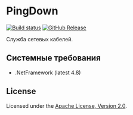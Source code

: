 # PingDown

[![Build status]][appveyor]
[![GitHub Release]][releases]

Служба сетевых кабелей.

## Системные требования

 * .NetFramework (latest 4.8)

## License

Licensed under the [Apache License, Version 2.0].

[Apache License, Version 2.0]: http://www.apache.org/licenses/LICENSE-2.0 "LICENSE"

[appveyor]: https://ci.appveyor.com/project/diev/pingdown
[releases]: https://github.com/diev/PingDown/releases/latest

[Build status]: https://ci.appveyor.com/api/projects/status/ieo0qkmwr8apy92j?svg=true
[GitHub Release]: https://img.shields.io/github/release/diev/PingDown.svg
